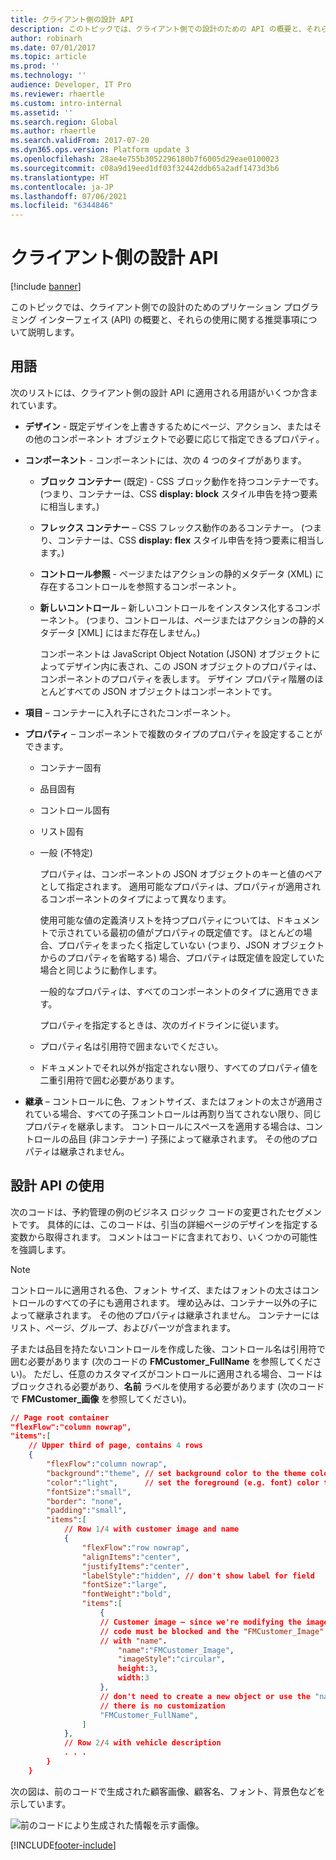 ```yaml
---
title: クライアント側の設計 API
description: このトピックでは、クライアント側での設計のための API の概要と、それらの使用に関する推奨事項について説明します。
author: robinarh
ms.date: 07/01/2017
ms.topic: article
ms.prod: ''
ms.technology: ''
audience: Developer, IT Pro
ms.reviewer: rhaertle
ms.custom: intro-internal
ms.assetid: ''
ms.search.region: Global
ms.author: rhaertle
ms.search.validFrom: 2017-07-20
ms.dyn365.ops.version: Platform update 3
ms.openlocfilehash: 28ae4e755b3052296180b7f6005d29eae0100023
ms.sourcegitcommit: c08a9d19eed1df03f32442ddb65a2adf1473d3b6
ms.translationtype: HT
ms.contentlocale: ja-JP
ms.lasthandoff: 07/06/2021
ms.locfileid: "6344846"
---
```

# <a name="client-side-design-apis"></a>クライアント側の設計 API

[!include [banner](../../../includes/banner.md)]

このトピックでは、クライアント側での設計のためのプリケーション プログラミング インターフェイス (API) の概要と、それらの使用に関する推奨事項について説明します。

## <a name="terminology"></a>用語
次のリストには、クライアント側の設計 API に適用される用語がいくつか含まれています。

- **デザイン** - 既定デザインを上書きするためにページ、アクション、またはその他のコンポーネント オブジェクトで必要に応じて指定できるプロパティ。
- **コンポーネント** - コンポーネントには、次の 4 つのタイプがあります。

  - **ブロック コンテナー** (既定) - CSS ブロック動作を持つコンテナーです。 (つまり、コンテナーは、CSS **display: block** スタイル申告を持つ要素に相当します。)
  - **フレックス コンテナー** – CSS フレックス動作のあるコンテナー。 (つまり、コンテナーは、CSS **display: flex** スタイル申告を持つ要素に相当します。)
  - **コントロール参照** - ページまたはアクションの静的メタデータ (XML) に存在するコントロールを参照するコンポーネント。
  - **新しいコントロール** – 新しいコントロールをインスタンス化するコンポーネント。 (つまり、コントロールは、ページまたはアクションの静的メタデータ [XML] にはまだ存在しません。)

    コンポーネントは JavaScript Object Notation (JSON) オブジェクトによってデザイン内に表され、この JSON オブジェクトのプロパティは、コンポーネントのプロパティを表します。 デザイン プロパティ階層のほとんどすべての JSON オブジェクトはコンポーネントです。

- **項目** – コンテナーに入れ子にされたコンポーネント。
- **プロパティ** – コンポーネントで複数のタイプのプロパティを設定することができます。

  - コンテナー固有
  - 品目固有
  - コントロール固有
  - リスト固有
  - 一般 (不特定)

    プロパティは、コンポーネントの JSON オブジェクトのキーと値のペアとして指定されます。 適用可能なプロパティは、プロパティが適用されるコンポーネントのタイプによって異なります。

    使用可能な値の定義済リストを持つプロパティについては、ドキュメントで示されている最初の値がプロパティの既定値です。 ほとんどの場合、プロパティをまったく指定していない (つまり、JSON オブジェクトからのプロパティを省略する) 場合、プロパティは既定値を設定していた場合と同じように動作します。

    一般的なプロパティは、すべてのコンポーネントのタイプに適用できます。

    プロパティを指定するときは、次のガイドラインに従います。

  - プロパティ名は引用符で囲まないでください。
  - ドキュメントでそれ以外が指定されない限り、すべてのプロパティ値を二重引用符で囲む必要があります。

- **継承** – コントロールに色、フォントサイズ、またはフォントの太さが適用されている場合、すべての子孫コントロールは再割り当てされない限り、同じプロパティを継承します。 コントロールにスペースを適用する場合は、コントロールの品目 (非コンテナー) 子孫によって継承されます。 その他のプロパティは継承されません。

## <a name="using-design-apis"></a>設計 API の使用
次のコードは、予約管理の例のビジネス ロジック コードの変更されたセグメントです。 具体的には、このコードは、引当の詳細ページのデザインを指定する変数から取得されます。 コメントはコードに含まれており、いくつかの可能性を強調します。

> [!NOTE]
> コントロールに適用される色、フォント サイズ、またはフォントの太さはコントロールのすべての子にも適用されます。 埋め込みは、コンテナー以外の子によって継承されます。 その他のプロパティは継承されません。 コンテナーにはリスト、ページ、グループ、およびパーツが含まれます。

子または品目を持たないコントロールを作成した後、コントロール名は引用符で囲む必要があります (次のコードの **FMCustomer\_FullName** を参照してください)。 ただし、任意のカスタマイズがコントロールに適用される場合、コードはブロックされる必要があり、**名前** ラベルを使用する必要があります (次のコードで **FMCustomer\_画像** を参照してください)。

```json
// Page root container
"flexFlow":"column nowrap",
"items":[
    // Upper third of page, contains 4 rows
    {
        "flexFlow":"column nowrap",
        "background":"theme", // set background color to the theme color
        "color":"light",      // set the foreground (e.g. font) color to light
        "fontSize":"small",
        "border": "none",
        "padding":"small",
        "items":[
            // Row 1/4 with customer image and name
            {
                "flexFlow":"row nowrap",
                "alignItems":"center",
                "justifyItems":"center",
                "labelStyle":"hidden", // don't show label for field
                "fontSize":"large",
                "fontWeight":"bold",
                "items":[
                    {
                    // Customer image – since we're modifying the imageStyle, etc., this
                    // code must be blocked and the "FMCustomer_Image" must be labeled
                    // with "name".
                        "name":"FMCustomer_Image",
                        "imageStyle":"circular",
                        height:3,
                        width:3
                    },
                    // don't need to create a new object or use the "name" label if
                    // there is no customization
                    "FMCustomer_FullName",
                ]
            },
            // Row 2/4 with vehicle description
            . . .
        }
    }
```

次の図は、前のコードで生成された顧客画像、顧客名、フォント、背景色などを示しています。

![前のコードにより生成された情報を示す画像。](media/detail-page.png)


[!INCLUDE[footer-include](../../../../../includes/footer-banner.md)]